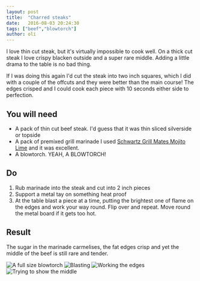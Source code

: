 ```yaml
---
layout: post
title:  "Charred steaks"
date:   2016-08-03 20:24:30
tags: ["beef","blowtorch"]
author: oli
---
```


I love thin cut steak, but it's virtually impossible to cook well. On a thick cut steak I love crispy blacken outside and a super rare middle.  Adding a little drama to the table is no bad thing.

If I was doing this again I'd cut the steak into  two inch squares, which I did with a couple of the offcuts and they were better than the main course!  The edges crisped and I could cook each piece with 10 seconds either side to perfection.

## You will need

* A pack of thin cut beef steak.  I'd guess that it was thin sliced silverside or topside
* A pack of premixed grill marinade  I used [Schwartz Grill Mates Mojito Lime](http://amzn.to/2avi98b) and it was excellent.
* A blowtorch. YEAH, A BLOWTORCH!

## Do

1. Rub marinade into the steak and cut into 2 inch pieces
2. Support a metal tay on something heat proof
3. At the table blast a piece at a time, putting the brightest one of flame on the edges and work your way round.  Flip over and repeat. Move round the metal board if it gets too hot.

## Result

The sugar in the marinade carmelises, the fat edges crisp and yet the middle of the beef is still rare and tender.

![A full size blowtorch](/images/blog/charred-steak/charred-steak-0.jpg)
![Blasting](/images/blog/charred-steak/charred-steak-1.jpg)
![Working the edges](/images/blog/charred-steak/charred-steak-2.jpg)
![Trying to show the middle](/images/blog/charred-steak/charred-steak-3.jpg)